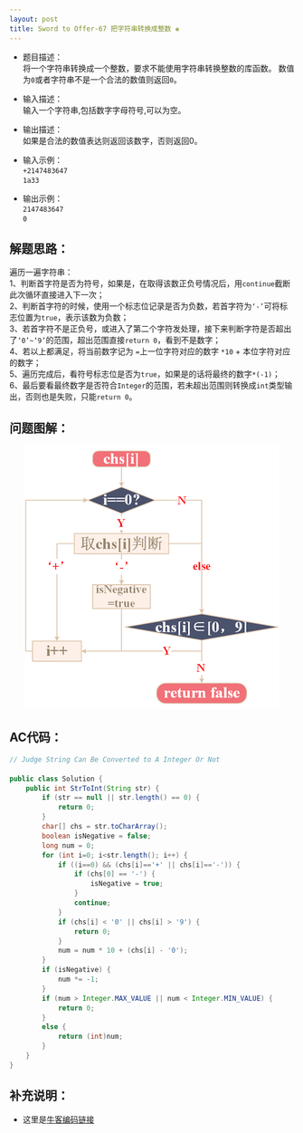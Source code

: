 ```yaml
---
layout: post
title: Sword to Offer-67 把字符串转换成整数 ❀
---
```


* 题目描述：  
将一个字符串转换成一个整数，要求不能使用字符串转换整数的库函数。 数值为`0`或者字符串不是一个合法的数值则返回`0`。

* 输入描述：  
输入一个字符串,包括数字字母符号,可以为空。  

* 输出描述：  
如果是合法的数值表达则返回该数字，否则返回0。  

* 输入示例：  
`+2147483647`  
`1a33`  

* 输出示例：  
`2147483647`  
`0`  


## 解题思路：

遍历一遍字符串：  
1、判断首字符是否为符号，如果是，在取得该数正负号情况后，用`continue`截断此次循环直接进入下一次；  
2、判断首字符的时候，使用一个标志位记录是否为负数，若首字符为`‘-’`可将标志位置为`true`，表示该数为负数；  
3、若首字符不是正负号，或进入了第二个字符发处理，接下来判断字符是否超出了`‘0’~‘9’`的范围，超出范围直接`return 0`，看到不是数字；  
4、若以上都满足，将当前数字记为 `=`上一位字符对应的数字 `*10` + 本位字符对应的数字；  
5、遍历完成后，看符号标志位是否为`true`，如果是的话将最终的数字`*(-1)`；  
6、最后要看最终数字是否符合`Integer`的范围，若未超出范围则转换成`int`类型输出，否则也是失败，只能`return 0`。

## 问题图解：

<center>
    <img src="/assets/img/blog/sword-offer-67.png">
</center>


## AC代码：

```java
// Judge String Can Be Converted to A Integer Or Not

public class Solution {
    public int StrToInt(String str) {
        if (str == null || str.length() == 0) {
            return 0;
        }
        char[] chs = str.toCharArray();
        boolean isNegative = false;
        long num = 0;
        for (int i=0; i<str.length(); i++) {
            if ((i==0) && (chs[i]=='+' || chs[i]=='-')) {
                if (chs[0] == '-') {
                    isNegative = true;
                }
                continue;
            }
            if (chs[i] < '0' || chs[i] > '9') {
                return 0;
            }
            num = num * 10 + (chs[i] - '0');
        }
        if (isNegative) {
            num *= -1;
        }
        if (num > Integer.MAX_VALUE || num < Integer.MIN_VALUE) {
            return 0;
        }
        else {
            return (int)num;
        }
    }
}

```


## 补充说明： 

* 这里是[牛客编码链接](https://www.nowcoder.com/practice/1277c681251b4372bdef344468e4f26e?tpId=13&&tqId=11202&rp=1&ru=/ta/coding-interviews&qru=/ta/coding-interviews/question-ranking)